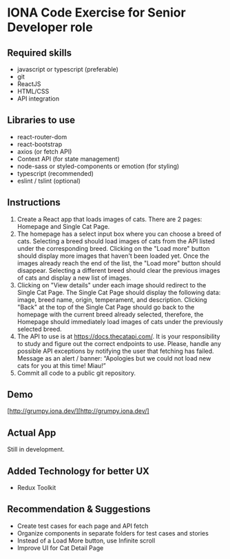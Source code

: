 # IONA Code Exercise for Senior Developer role

## Required skills
- javascript or typescript (preferable)
- git
- ReactJS
- HTML/CSS
- API integration

## Libraries to use
- react-router-dom
- react-bootstrap
- axios (or fetch API)
- Context API (for state management)
- node-sass or styled-components or emotion (for styling)
- typescript (recommended)
- eslint / tslint (optional)

## Instructions

1. Create a React app that loads images of cats. There are 2 pages: Homepage and Single
Cat Page.
2. The homepage has a select input box where you can choose a breed of cats. Selecting
a breed should load images of cats from the API listed under the corresponding breed.
Clicking on the "Load more" button should display more images that haven't been loaded
yet. Once the images already reach the end of the list, the "Load more" button should
disappear. Selecting a different breed should clear the previous images of cats and
display a new list of images.
3. Clicking on "View details" under each image should redirect to the Single Cat Page. The
Single Cat Page should display the following data: image, breed name, origin,
temperament, and description. Clicking "Back" at the top of the Single Cat Page should
go back to the homepage with the current breed already selected, therefore, the
Homepage should immediately load images of cats under the previously selected breed.
4. The API to use is at https://docs.thecatapi.com/. It is your responsibility to study and
figure out the correct endpoints to use. Please, handle any possible API exceptions by
notifying the user that fetching has failed. Message as an alert / banner: “Apologies but
we could not load new cats for you at this time! Miau!”
5. Commit all code to a public git repository.

## Demo

[http://grumpy.iona.dev/][http://grumpy.iona.dev/]

## Actual App

Still in development.

## Added Technology for better UX

- Redux Toolkit

## Recommendation & Suggestions

- Create test cases for each page and API fetch
- Organize components in separate folders for test cases and stories 
- Instead of a Load More button, use Infinite scroll
- Improve UI for Cat Detail Page
